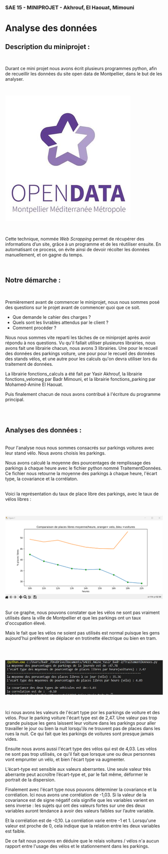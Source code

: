 ### SAE 15 - MINIPROJET - Akhrouf, El Haouat, Mimouni
# Analyse des données 


## Description du miniprojet  :
<br>

Durant ce mini projet nous avons écrit plusieurs programmes python, afin de recueillir les données du site open data de Montpellier, dans le but de les analyser.

<br>

![Open data](Images/opendata.jpg)

<br>

Cette technique, nommée *Web Scrapping* permet de récupérer des informations d’un site, grâce à un programme et de les réutiliser ensuite. En automatisant ce process, on évite ainsi de devoir récolter les données manuellement, et on gagne du temps.

<br>

## Notre démarche :
<br>

Premièrement avant de commencer le miniprojet, nous nous sommes posé des questions sur le projet avant de commencer quoi que ce soit. 
- Que demande le cahier des charges ?
- Quels sont les livrables attendus par le client ?
- Comment procéder ?


Nous nous sommes vite reparti les tâches de ce miniprojet après avoir répondu à nos questions.
Vu qu'il fallait utiliser plusieures librairies, nous avons fait une librairie chacun, nous avons 3 librairies. Une pour le recueil des données des parkings voiture, une pour pour le recueil des données des stands vélos, et une autre pour les calculs qu'on devra utiliser lors du traitement de données.

La librairie fonctions_calculs a été fait par Yasir Akhrouf, la librairie fonctions_velomag par Badr Mimouni, et la librairie fonctions_parking par Mohamed-Amine El Haouat.

Puis finalement chacun de nous avons contribué à l'écriture du programme principal.


<br><br>

## Analyses des données :
<br>
Pour l'analyse nous nous sommes consacrés sur  parkings voitures avec leur stand vélo. Nous avons choisis les parkings.


Nous avons calculé la moyenne des pourcentages de remplissage des parkings à chaque heure avec le fichier python nommé TraitementDonnées. 
Ce fichier nous retourne la moyenne des parkings à chaque heure, l'écart type, la covariance et la corrélaton.
<br><br>

Voici la représentation du taux de place libre des parkings, avec le taux de vélos libres :

<br> 

![Moyenne](Images/placesLibre_compare.png)

<br>
Sur ce graphe, nous pouvons constater que les vélos ne sont pas vraiment utilisés dans la ville de Montpellier et que les parkings ont un taux d'occupation élevé.

Mais le fait que les vélos ne soient pas utilisés est normal puisque les gens aujourd'hui préfèrent se déplacer en trotinette électrique ou bien en tram.

<br><br>

![Alt text](image.png)

<br>

Ici nous avons les valeurs de l'écart type por les parkings de voiture et des vélos. Pour le parking voiture l'écart type est de 2,47. Une valeur pas trop grande puisque les gens laissent leur voiture dans les parkings pour aller travailler le jour ou bien la nuit lorsqu'ils ne trouvent pas de places dans les rues la nuit. Ce qui fait que les parkings de voitures sont presque jamais vides.

Ensuite nous avons aussi l'écart type des vélos qui est de 4,03. Les vélos ne sont pas trop utilisés, ce qu'il fait que lorsque une ou deux  personnes vont emprunter un vélo, et bien l'écart type va augmenter.

L’écart-type est sensible aux valeurs aberrantes. Une seule valeur très aberrante peut accroître l’écart-type et, par le fait même, déformer le portrait de la dispersion.


Finalement avec l'écart type nous pouvons déterminer la covariance et la corrélation.
Ici nous avons une corrélation de -1,03.
Si la valeur de la covariance est de signe négatif cela signifie que les variables varient en sens inverse : les sujets qui ont des valeurs fortes sur une des deux variables auront tendance à avoir des valeurs faibles sur l’autre variable.

Et la corrélation est de -0,10. La corrélation varie entre -1 et 1.
Lorsqu'une valeur est proche de 0, cela indique que la relation entre les deux variables est faible.

De ce fait nous pouvons en déduire que le relais voitures / vélos n'a aucun rapport entre l'usage des vélos et le stationnement dans les parkings.